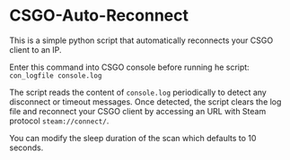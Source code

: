 # CSGO-Auto-Reconnect

This is a simple python script that automatically reconnects your CSGO client to an IP.

Enter this command into CSGO console before running he script: `con_logfile console.log`

The script reads the content of `console.log` periodically to detect any disconnect or timeout messages.
Once detected, the script clears the log file and reconnect your CSGO client by accessing an URL with Steam protocol `steam://connect/`.

You can modify the sleep duration of the scan which defaults to 10 seconds.
